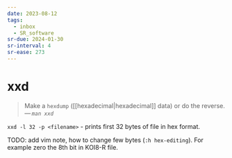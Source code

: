 ```yaml
---
date: 2023-08-12
tags:
  - inbox
  - SR_software
sr-due: 2024-01-30
sr-interval: 4
sr-ease: 273
---
```


# xxd

> Make a `hexdump` ([[hexadecimal|hexadecimal]] data) or do the reverse.\
> — <cite>`man xxd`</cite>

`xxd -l 32 -p <filename>` - prints first 32 bytes of file in hex format.

TODO: add vim note, how to change few bytes (`:h hex-editing`).
For example zero the 8th bit in KOI8-R file.
